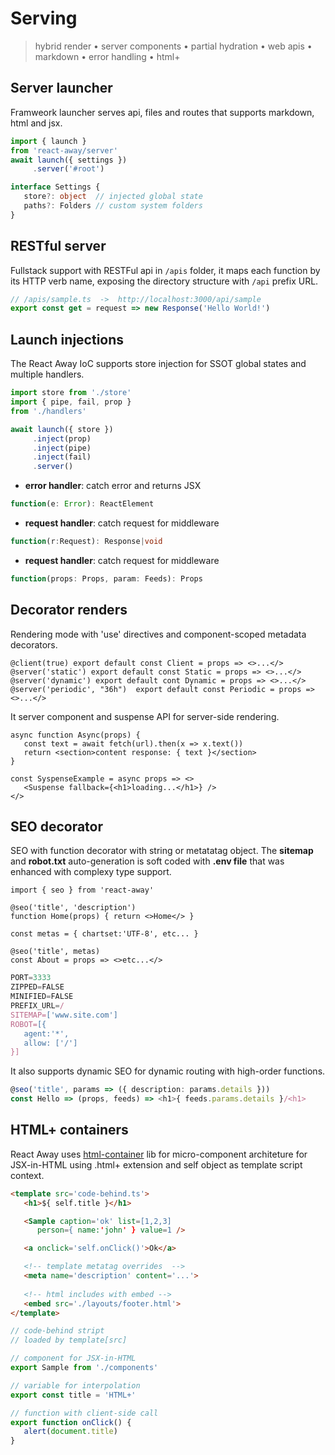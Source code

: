 <style>@import url(serving.css);</style> 

# Serving

> hybrid render • server components • partial hydration • web apis • markdown • error handling • html+


## Server launcher

Framweork launcher serves api, files and routes that supports markdown, html and jsx.

<aside cols='3:5'>

```ts
import { launch } 
from 'react-away/server'
await launch({ settings })
     .server('#root')
```


```ts
interface Settings {
   store?: object  // injected global state
   paths?: Folders // custom system folders
}
```

</aside>

## RESTful server

Fullstack support with RESTFul api in `/apis` folder, it maps each function by its HTTP verb name, exposing the directory structure with `/api` prefix URL.

```ts
// /apis/sample.ts  ->  http://localhost:3000/api/sample
export const get = request => new Response('Hello World!')
```

## Launch injections

The React Away IoC supports store injection for SSOT global states and multiple handlers.

<aside cols='3:5'>
<section>

```ts
import store from './store'
import { pipe, fail, prop } 
from './handlers'

await launch({ store }) 
     .inject(prop)
     .inject(pipe)
     .inject(fail)
     .server()
```

</section>
<section handlers><div>

* **error handler**: catch error and returns JSX

```ts
function(e: Error): ReactElement
```

</div><div>

* **request handler**: catch request for middleware

```ts
function(r:Request): Response|void
```

</div><div>

* **request handler**: catch request for middleware

```ts
function(props: Props, param: Feeds): Props
```

</div>
</section>
</aside>

## Decorator renders

Rendering mode with 'use' directives and component-scoped metadata decorators.

```tsx
@client(true) export default const Client = props => <>...</>
@server('static') export default const Static = props => <>...</>
@server('dynamic') export default cont Dynamic = props => <>...</>
@server('periodic', "36h")  export default const Periodic = props => <>...</>
```

It server component and suspense API for server-side rendering.

```tsx
async function Async(props) {
   const text = await fetch(url).then(x => x.text())
   return <section>content response: { text }</section>
}

const SyspenseExample = async props => <>
   <Suspense fallback={<h1>loading...</h1>} />
</>
```

## SEO decorator

SEO with function decorator with string or metatatag object. The **sitemap** and **robot.txt** auto-generation is soft coded with **.env file** that was enhanced with complexy type support.

<aside cols='5:3'> 
 

```tsx
import { seo } from 'react-away'
 
@seo('title', 'description')  
function Home(props) { return <>Home</> }

const metas = { chartset:'UTF-8', etc... }

@seo('title', metas) 
const About = props => <>etc...</> 
```

```js
PORT=3333
ZIPPED=FALSE
MINIFIED=FALSE
PREFIX_URL=/  
SITEMAP=['www.site.com']
ROBOT=[{ 
   agent:'*',  
   allow: ['/'] 
}]
``` 

</aside>

It also supports dynamic SEO for dynamic routing with high-order functions.

```ts
@seo('title', params => ({ description: params.details }))
const Hello => (props, feeds) => <h1>{ feeds.params.details }/<h1>
```


## HTML+ containers

React Away uses [html-container](https://github.com/c0d3x-software/html-container) lib for micro-component architeture for JSX-in-HTML using .html+ extension and self object as template script context.

<aside cols='5:4'>

```html
<template src='code-behind.ts'>
   <h1>${ self.title }</h1>

   <Sample caption='ok' list=[1,2,3] 
      person={ name:'john' } value=1 />

   <a onclick='self.onClick()'>Ok</a> 

   <!-- template metatag overrides  -->
   <meta name='description' content='...'>
   
   <!-- html includes with embed -->
   <embed src='./layouts/footer.html'>    
</template>
```

```ts
// code-behind stript 
// loaded by template[src]

// component for JSX-in-HTML
export Sample from './components'

// variable for interpolation
export const title = 'HTML+'

// function with client-side call
export function onClick() {
   alert(document.title)
}
```

</aside>
